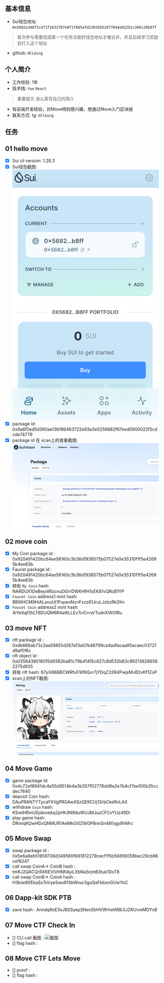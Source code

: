 ## 基本信息
- Sui钱包地址: `0x5682a340f2c471f1633707e8f1f685afd23035b52977844a922b1c266c28b8ff`
> 首次参与需要完成第一个任务注册好钱包地址才被合并，并且后续学习奖励会打入这个地址
- github: `HlLming`

## 个人简介
- 工作经验: 1年
- 技术栈: `Vue` `React`
> 重要提示 请认真写自己的简介
- 有前端开发经验，对Move特别感兴趣，想通过Move入门区块链
- 联系方式: tg: `Hllming` 
## 任务

##   01 hello move  
- [x] Sui cli version: 1.28.3
- [x] Sui钱包截图: ![Sui钱包截图](./notes/wa.png)
- [x] package id: 0x9a6f5ed5d360ae13bf86463722e93a3e0259882f67eed0900022f5cdcde74779 
- [x] package id 在 scan上的查看截图:![Scan截图](./notes/package.png)

##   02 move coin
- [x] My Coin package id : 0x920491420bc64ee56160c3b36d1938575b07527e0e35310f1f5e42695b4ee83b
- [x] Faucet package id : 0x920491420bc64ee56160c3b36d1938575b07527e0e35310f1f5e42695b4ee83b
- [x] 转账 `My Coin` hash: NARDUX1DeBeyi4RzcnuDGrrDWKHfH1sEK81vQRcB1YP
- [x] `Faucet Coin` address1 mint hash: BBWHCM9HiALsnuUt1FopeoNznFxzz81JruLJzbzRk2Kn
- [x] `Faucet Coin` address2 mint hash: 4iYeXqf3hLT6DUQM6R4a9iLLEv7ciCrrsVTudnXWGfRu

##   03 move NFT
- [x] nft package id : 0xdb866ab73c2aa59855d267a13a07b48799ca4adfacaa85acaec03721d9af0f6c
- [x] nft object id : 0x03564380160f5d9382ba81c79b41415c827c8d532b83c892136286582275d925
- [x] 转账 nft  hash: 67yG86BBCWRfuFWNQvr7jYDqZ32R4PwjsMvB2vKf1ZoP
- [x] scan上的NFT截图:![Scan截图](./notes/nft.png)

##   04 Move Game
- [x] game package id: 0x4c72ef8941dc4e55d9514b4a3b357f02778dd9e2e7b4cf7ee100b35ccdec7640
- [x] deposit Coin hash: DAuPRANTYTycaYXVgPRGAwXSzQEKCUj13rbCkeRnLAX
- [x] withdraw `Coin` hash: KSwtHRmUEpbroeAq2pHh3N9duWUJMJuzCFCvYUz49Di
- [x] play game hash: DRmiqKQwHDxQNMUR1AeMkGi5ZWGP8nnSn46fxgy9hMrc

##   05 Move Swap
- [x] swap package id : 0x5e6a9eb51859738d349580f661812279cecf1f5b56856058bec29cb96cef6247
- [x] call swap CoinA-> CoinB  hash : tmKJ2QACQrRXKEViVHNfiAyiLXbNaSrjmB3tuk1DoT8
- [x] call swap CoinB-> CoinA  hash : H3kiw8XEkaSx7oVyeSwo81SkWnur3guQsFbbxnGUwYoC

##   06 Dapp-kit SDK PTB
- [x] save hash : Anndq9oE3sJBSSyepSNexSbHVWrheWBb3JZKUvwMDYxB

##   07 Move CTF Check In
- [] CLI call 截图 : ![截图](./images/你的图片地址)
- [] flag hash : 

##   08 Move CTF Lets Move
- [] proof : 
- [] flag hash :

